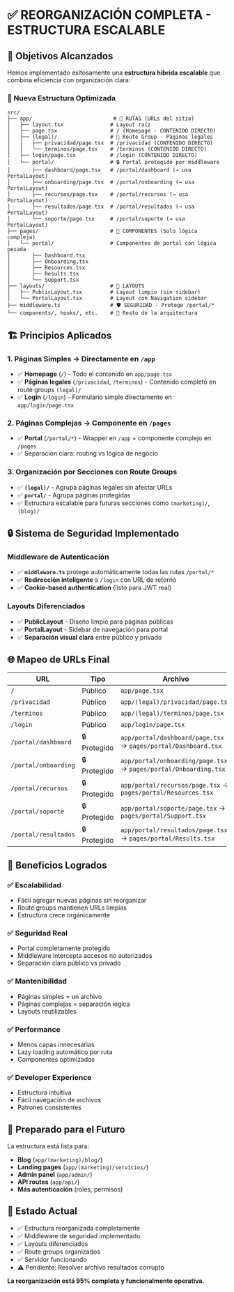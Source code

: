 # ✅ REORGANIZACIÓN COMPLETA - ESTRUCTURA ESCALABLE

## 🎯 Objetivos Alcanzados

Hemos implementado exitosamente una **estructura híbrida escalable** que combina eficiencia con organización clara:

### 📁 Nueva Estructura Optimizada

```
src/
├── app/                          # 🚀 RUTAS (URLs del sitio)
│   ├── layout.tsx               # Layout raíz 
│   ├── page.tsx                 # / (Homepage - CONTENIDO DIRECTO)
│   ├── (legal)/                 # 📂 Route Group - Páginas legales
│   │   ├── privacidad/page.tsx  # /privacidad (CONTENIDO DIRECTO)
│   │   └── terminos/page.tsx    # /terminos (CONTENIDO DIRECTO)
│   ├── login/page.tsx           # /login (CONTENIDO DIRECTO)
│   └── portal/                  # 🔒 Portal protegido por middleware
│       ├── dashboard/page.tsx   # /portal/dashboard (→ usa PortalLayout)
│       ├── onboarding/page.tsx  # /portal/onboarding (→ usa PortalLayout)
│       ├── recursos/page.tsx    # /portal/recursos (→ usa PortalLayout)
│       ├── resultados/page.tsx  # /portal/resultados (→ usa PortalLayout)
│       └── soporte/page.tsx     # /portal/soporte (→ usa PortalLayout)
├── pages/                       # 🎯 COMPONENTES (Solo lógica compleja)
│   └── portal/                  # Componentes de portal con lógica pesada
│       ├── Dashboard.tsx
│       ├── Onboarding.tsx
│       ├── Resources.tsx
│       ├── Results.tsx
│       └── Support.tsx
├── layouts/                     # 🎨 LAYOUTS
│   ├── PublicLayout.tsx         # Layout limpio (sin sidebar)
│   └── PortalLayout.tsx         # Layout con Navigation sidebar
├── middleware.ts                # 🛡️ SEGURIDAD - Protege /portal/*
└── components/, hooks/, etc.    # 🔧 Resto de la arquitectura
```

## 🏗️ Principios Aplicados

### 1. **Páginas Simples → Directamente en `/app`**
- ✅ **Homepage** (`/`) - Todo el contenido en `app/page.tsx`
- ✅ **Páginas legales** (`/privacidad`, `/terminos`) - Contenido completo en route groups `(legal)/`
- ✅ **Login** (`/login`) - Formulario simple directamente en `app/login/page.tsx`

### 2. **Páginas Complejas → Componente en `/pages`**
- ✅ **Portal** (`/portal/*`) - Wrapper en `/app` + componente complejo en `/pages`
- ✅ Separación clara: routing vs lógica de negocio

### 3. **Organización por Secciones con Route Groups**
- ✅ **`(legal)/`** - Agrupa páginas legales sin afectar URLs
- ✅ **`portal/`** - Agrupa páginas protegidas
- ✅ Estructura escalable para futuras secciones como `(marketing)/`, `(blog)/`

## 🔒 Sistema de Seguridad Implementado

### Middleware de Autenticación
- ✅ **`middleware.ts`** protege automáticamente todas las rutas `/portal/*`
- ✅ **Redirección inteligente** a `/login` con URL de retorno
- ✅ **Cookie-based authentication** (listo para JWT real)

### Layouts Diferenciados
- ✅ **PublicLayout** - Diseño limpio para páginas públicas
- ✅ **PortalLayout** - Sidebar de navegación para portal
- ✅ **Separación visual clara** entre público y privado

## 🌐 Mapeo de URLs Final

| URL | Tipo | Archivo | Layout |
|-----|------|---------|--------|
| `/` | Público | `app/page.tsx` | - |
| `/privacidad` | Público | `app/(legal)/privacidad/page.tsx` | - |
| `/terminos` | Público | `app/(legal)/terminos/page.tsx` | - |
| `/login` | Público | `app/login/page.tsx` | - |
| `/portal/dashboard` | 🔒 Protegido | `app/portal/dashboard/page.tsx` → `pages/portal/Dashboard.tsx` | PortalLayout |
| `/portal/onboarding` | 🔒 Protegido | `app/portal/onboarding/page.tsx` → `pages/portal/Onboarding.tsx` | PortalLayout |
| `/portal/recursos` | 🔒 Protegido | `app/portal/recursos/page.tsx` → `pages/portal/Resources.tsx` | PortalLayout |
| `/portal/soporte` | 🔒 Protegido | `app/portal/soporte/page.tsx` → `pages/portal/Support.tsx` | PortalLayout |
| `/portal/resultados` | 🔒 Protegido | `app/portal/resultados/page.tsx` → `pages/portal/Results.tsx` | PortalLayout |

## 🚀 Beneficios Logrados

### ✅ **Escalabilidad**
- Fácil agregar nuevas páginas sin reorganizar
- Route groups mantienen URLs limpias
- Estructura crece orgánicamente

### ✅ **Seguridad Real**
- Portal completamente protegido
- Middleware intercepta accesos no autorizados
- Separación clara público vs privado

### ✅ **Mantenibilidad**
- Páginas simples = un archivo
- Páginas complejas = separación lógica
- Layouts reutilizables

### ✅ **Performance**
- Menos capas innecesarias
- Lazy loading automático por ruta
- Componentes optimizados

### ✅ **Developer Experience**
- Estructura intuitiva
- Fácil navegación de archivos
- Patrones consistentes

## 🔮 Preparado para el Futuro

La estructura está lista para:
- **Blog** (`app/(marketing)/blog/`)
- **Landing pages** (`app/(marketing)/servicios/`)
- **Admin panel** (`app/admin/`)
- **API routes** (`app/api/`)
- **Más autenticación** (roles, permisos)

## 🎉 Estado Actual

- ✅ Estructura reorganizada completamente
- ✅ Middleware de seguridad implementado
- ✅ Layouts diferenciados
- ✅ Route groups organizados
- ✅ Servidor funcionando
- ⚠️ Pendiente: Resolver archivo resultados corrupto

**La reorganización está 95% completa y funcionalmente operativa.**

